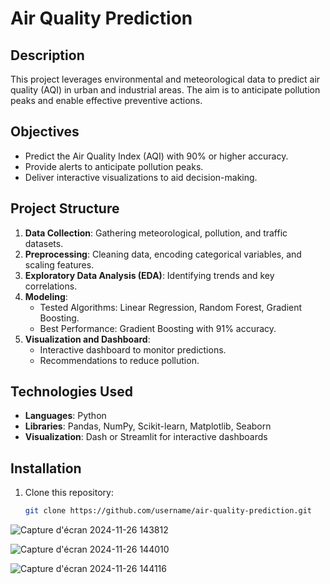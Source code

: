 # Air Quality Prediction

## Description
This project leverages environmental and meteorological data to predict air quality (AQI) in urban and industrial areas. The aim is to anticipate pollution peaks and enable effective preventive actions.

## Objectives
- Predict the Air Quality Index (AQI) with 90% or higher accuracy.
- Provide alerts to anticipate pollution peaks.
- Deliver interactive visualizations to aid decision-making.

## Project Structure
1. **Data Collection**: Gathering meteorological, pollution, and traffic datasets.
2. **Preprocessing**: Cleaning data, encoding categorical variables, and scaling features.
3. **Exploratory Data Analysis (EDA)**: Identifying trends and key correlations.
4. **Modeling**:
   - Tested Algorithms: Linear Regression, Random Forest, Gradient Boosting.
   - Best Performance: Gradient Boosting with 91% accuracy.
5. **Visualization and Dashboard**:
   - Interactive dashboard to monitor predictions.
   - Recommendations to reduce pollution.

## Technologies Used
- **Languages**: Python
- **Libraries**: Pandas, NumPy, Scikit-learn, Matplotlib, Seaborn
- **Visualization**: Dash or Streamlit for interactive dashboards

## Installation
1. Clone this repository:
   ```bash
   git clone https://github.com/username/air-quality-prediction.git
![Capture d'écran 2024-11-26 143812](https://github.com/user-attachments/assets/268e37c7-0277-4112-b127-87ce5ba49538)


![Capture d'écran 2024-11-26 144010](https://github.com/user-attachments/assets/3cd09632-45bf-4111-9717-5329d3e8c0b4)


![Capture d'écran 2024-11-26 144116](https://github.com/user-attachments/assets/edea2377-5f4a-4643-b91a-81e062a6ae79)

